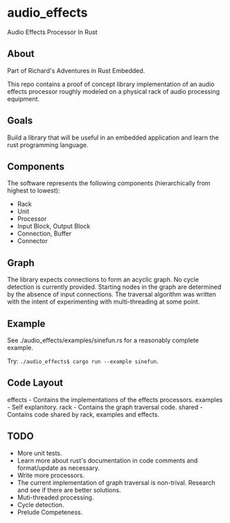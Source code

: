 # audio_effects
Audio Effects Processor In Rust

## About

Part of Richard's Adventures in Rust Embedded.

This repo contains a proof of concept library implementation of an audio effects processor roughly modeled on a physical rack of audio processing equipment.

## Goals

Build a library that will be useful in an embedded application and learn the rust programming language.

## Components

The software represents the following components (hierarchically from highest to lowest):

* Rack
* Unit
* Processor
* Input Block, Output Block
* Connection, Buffer
* Connector

## Graph

The library expects connections to form an acyclic graph. No cycle detection is currently provided. Starting nodes in the graph are determined by the absence of input connections. The traversal algorithm was written with the intent of experimenting with multi-threading at some point.

## Example

See ./audio_effects/examples/sinefun.rs for a reasonably complete example.

Try: `./audio_effects$ cargo run --example sinefun`.

## Code Layout

effects - Contains the implementations of the effects processors.
examples - Self explanitory.
rack - Contains the graph traversal code.
shared - Contains code shared by rack, examples and effects.

## TODO 

* More unit tests. 
* Learn more about rust's documentation in code comments and format/update as necessary.
* Write more processors.
* The current implementation of graph traversal is non-trival. Research and see if there are better solutions.
* Muti-threaded processing.
* Cycle detection.
* Prelude Competeness.
